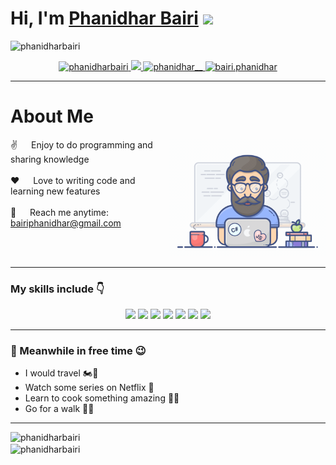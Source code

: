 <h1><strong>Hi, I'm <a href="https://phanidharbairi.com">Phanidhar Bairi</a></strong> <img src="https://raw.githubusercontent.com/syedareehaquasar/syedareehaquasar/master/gifs/Hi.gif" width="28px"></h1>

<div align="left"> 
    <img src="https://komarev.com/ghpvc/?username=phanidharbairi" alt="phanidharbairi"> 
</div>
<p align="center">
 <!--<a href="https://alsiam.com" target="blank">
  <img src="https://img.shields.io/badge/Website-DC143C?style=for-the-badge&logo=medium&logoColor=white" alt="alsiam" />
 </a>-->
    <a href="www.linkedin.com/in/phanidhar-bairi-753037300" target="_blank" alt="phanidharbairi">
        <img src="https://img.shields.io/badge/LinkedIn-0077B5?style=for-the-badge&logo=linkedin&logoColor=white" alt="phanidharbairi" />
    </a>
    <a href="https://twitter.com/BairiPhanidhar" target="_blank">
        <img src="https://img.shields.io/badge/Twitter-1DA1F2?style=for-the-badge&logo=twitter&logoColor=white" />
    </a>
    <a href="https://www.instagram.com/phanidhar__/" target="_blank">
      <img src="https://img.shields.io/badge/Instagram-fe4164?style=for-the-badge&logo=instagram&logoColor=white" alt="phanidhar__" />
     </a>
    <a href="https://www.facebook.com/bairi.phanidhar" target="_blank">
      <img src="https://img.shields.io/badge/Facebook-20BEFF?&style=for-the-badge&logo=facebook&logoColor=white" alt="bairi.phanidhar"  />
     </a>
</p>
<hr>

# About Me
 
<p>
 <img align="right" width="250" src="/assets/programmer.gif" alt="Coding gif" />
  
 ✌️ &emsp; Enjoy to do programming and sharing knowledge <br/><br/>
 ❤️ &emsp; Love to writing code and learning new features<br/><br/>
 📧 &emsp; Reach me anytime: bairiphanidhar@gmail.com<br/><br/>
 <!--💬 &emsp; Ask me about anything [here](https://github.com/alsiam/alsiam/issues)-->

</p>
<br/>
<hr>

<h3>My skills include 👇</h3>
<div align="center">
    <img src="https://img.shields.io/badge/Javascript-F0DB4F?style=for-the-badge&logo=javascript&logoColor=F0DB4F&labelColor=black">
    <img src="https://img.shields.io/badge/-React-61DBFB?style=for-the-badge&logo=react&logoColor=61DBFB&labelColor=black">
    <img src="https://img.shields.io/badge/HTML5-E34F26?style=for-the-badge&logo=html5&logoColor=white">
    <img src="https://img.shields.io/badge/CSS3-1572B6?style=for-the-badge&logo=css3&logoColor=white">
    <img src="https://img.shields.io/badge/Bootstrap-563D7C?style=for-the-badge&logo=bootstrap&logoColor=white">
    <img src="https://img.shields.io/badge/Visual_Studio-0078d7?style=for-the-badge&logo=visualstudio&logoColor=white">
    <img src="https://img.shields.io/badge/git-%23F05033.svg?style=for-the-badge&logo=git&logoColor=white">
</div>

<hr>

<h3>🦄 Meanwhile in free time 😉</h3>
<ul>
    <li>I would travel 🏍🚗</li>
    <li>Watch some series on Netflix 🍿</li>
    <li>Learn to cook something amazing 👨‍🍳</li>
    <li> Go for a walk 🚶‍♂️</li>
</ul>
<hr>

<div >
    <img align="left" src="https://github-readme-stats.vercel.app/api?username=phanidharbairi&count_private=true&show_icons=true&theme=radical"  width="400px" alt="phanidharbairi">
    &nbsp;&nbsp;
    &nbsp;&nbsp;
    <img align="center" src="https://github-readme-stats.vercel.app/api/top-langs/?username=phanidharbairi&layout=compact&theme=radical"  width="350px" alt="phanidharbairi">
